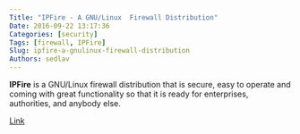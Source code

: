```yaml
---
Title: "IPFire - A GNU/Linux  Firewall Distribution"
Date: 2016-09-22 13:17:36
Categories: [security]
Tags: [firewall, IPFire]
Slug: ipfire-a-gnulinux-firewall-distribution
Authors: sedlav
---
```


**IPFire** is a GNU/Linux firewall distribution that is secure, easy to operate and coming with great functionality so that it is ready for enterprises, authorities, and anybody else.

[Link](http://www.ipfire.org/)
